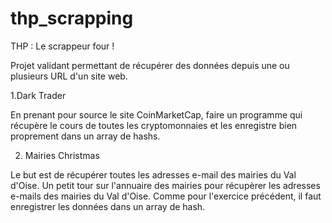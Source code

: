 # thp_scrapping
THP : Le scrappeur four !

Projet validant permettant de récupérer des données depuis une ou plusieurs URL d'un site web. 

1.Dark Trader

En prenant pour source le site CoinMarketCap, faire un programme qui récupère le cours de toutes les cryptomonnaies et les enregistre bien proprement dans un array de hashs. 

2. Mairies Christmas 

Le but est de récupérer toutes les adresses e-mail des mairies du Val d'Oise. Un petit tour sur l'annuaire des mairies pour récupèrer les adresses e-mails des mairies du Val d'Oise. Comme pour l'exercice précédent, il faut enregistrer les données dans un array de hash. 
